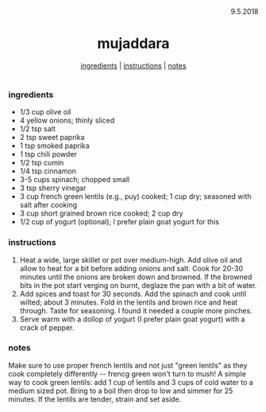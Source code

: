 <p align="right">9.5.2018</p>

<h1 align="center">mujaddara</h1>

<div align="center">
  <a href="#ingredients">ingredients</a> | 
  <a href="#instructions">instructions</a> | 
  <a href="#notes">notes</a>
</div>
<br>

### ingredients
- 1/3 cup olive oil
- 4 yellow onions; thinly sliced
- 1/2 tsp salt
- 2 tsp sweet paprika
- 1 tsp smoked paprika
- 1 tsp chili powder
- 1/2 tsp cumin
- 1/4 tsp cinnamon
- 3-5 cups spinach; chopped small
- 3 tsp sherry vinegar
- 3 cup french green lentils (e.g., puy) cooked; 1 cup dry; seasoned with salt after cooking
- 3 cup short grained brown rice cooked; 2 cup dry
- 1/2 cup of yogurt (optional); I prefer plain goat yogurt for this

### instructions
1. Heat a wide, large skillet or pot over medium-high.  Add olive oil and allow to heat for a bit before adding onions and salt.
Cook for 20-30 minutes until the onions are broken down and browned.  If the browned bits in the pot start verging on burnt, deglaze the
pan with a bit of water.
2. Add spices and toast for 30 seconds.  Add the spinach and cook until wilted; about 3 minutes. Fold in the lentils and brown rice and
heat through.  Taste for seasoning.  I found it needed a couple more pinches. 
3. Serve warm with a dollop of yogurt (I prefer plain goat yogurt) with a crack of pepper.

### notes
Make sure to use proper french lentils and not just "green lentils" as they cook completely differently -- frencg green won't turn to mush!
A simple way to cook green lentils: add 1 cup of lentils and 3 cups of cold water to a medium sized pot.  Bring to a boil then drop to low 
and simmer for 25 minutes.  If the lentils are tender, strain and set aside.
